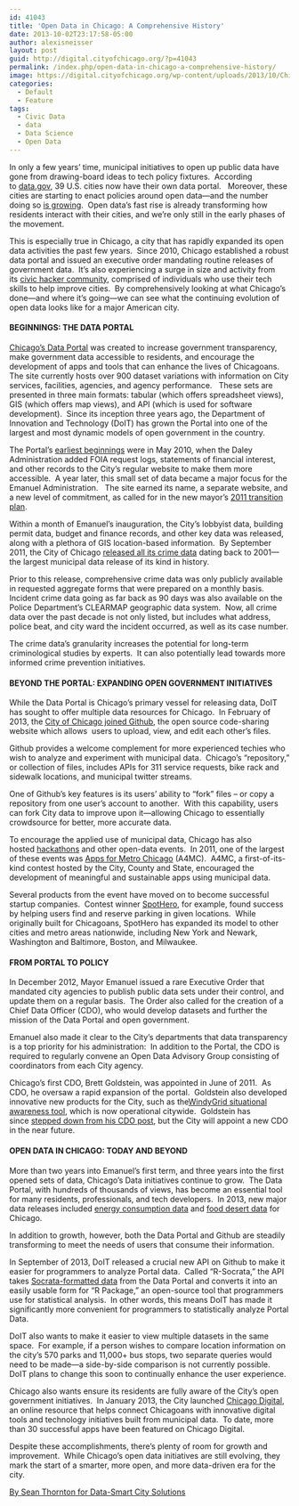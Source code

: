```yaml
---
id: 41043
title: 'Open Data in Chicago: A Comprehensive History'
date: 2013-10-02T23:17:58-05:00
author: alexisneisser
layout: post
guid: http://digital.cityofchicago.org/?p=41043
permalink: /index.php/open-data-in-chicago-a-comprehensive-history/
image: https://digital.cityofchicago.org/wp-content/uploads/2013/10/Chicago-Office-Buildings-006.jpg
categories:
  - Default
  - Feature
tags:
  - Civic Data
  - data
  - Data Science
  - Open Data
---
```

In only a few years’ time, municipal initiatives to open up public data have gone from drawing-board ideas to tech policy fixtures.  According to <a href="http://www.data.gov/" target="_blank">data.gov</a>, 39 U.S. cities now have their own data portal.   Moreover, these cities are starting to enact policies around open data—and the number doing so [is growing](http://datasmart.ash.harvard.edu/news/article/open-data-policy-guidelines-updated-for-a-changing-technology-landscape-298).  Open data’s fast rise is already transforming how residents interact with their cities, and we’re only still in the early phases of the movement.

This is especially true in Chicago, a city that has rapidly expanded its open data activities the past few years.  Since 2010, Chicago established a robust data portal and issued an executive order mandating routine releases of government data.  It’s also experiencing a surge in size and activity from its <a href="http://online.wsj.com/article/SB10001424127887324263404578613850076916028.html" target="_blank">civic hacker community</a>, comprised of individuals who use their tech skills to help improve cities.  By comprehensively looking at what Chicago’s done—and where it’s going—we can see what the continuing evolution of open data looks like for a major American city.

#### BEGINNINGS: THE DATA PORTAL

<a href="https://data.cityofchicago.org/" target="_blank">Chicago’s Data Portal</a> was created to increase government transparency, make government data accessible to residents, and encourage the development of apps and tools that can enhance the lives of Chicagoans.  The site currently hosts over 900 dataset variations with information on City services, facilities, agencies, and agency performance.   These sets are presented in three main formats: tabular (which offers spreadsheet views), GIS (which offers map views), and API (which is used for software development).  Since its inception three years ago, the Department of Innovation and Technology (DoIT) has grown the Portal into one of the largest and most dynamic models of open government in the country.

The Portal’s <a href="http://www.cityofchicago.org/city/en/depts/mayor/press_room/press_releases/2010/may_2010/0513_web_transparency.html" target="_blank">earliest beginnings</a> were in May 2010, when the Daley Administration added FOIA request logs, statements of financial interest, and other records to the City’s regular website to make them more accessible.  A year later, this small set of data became a major focus for the Emanuel Administration.   The site earned its name, a separate website, and a new level of commitment, as called for in the new mayor’s <a href="http://www.cityofchicago.org/dam/city/depts/mayor/supp_info/chicago_2011_transition_report.pdf" target="_blank">2011 transition plan</a>.

Within a month of Emanuel’s inauguration, the City’s lobbyist data, building permit data, budget and finance records, and other key data was released, along with a plethora of GIS location-based information.  By September 2011, the City of Chicago <a href="http://www.cityofchicago.org/city/en/depts/mayor/press_room/press_releases/2011/september_2011/city_of_chicago_releasestenyearsofdetailedcrimedata.html" target="_blank">released all its crime data</a> dating back to 2001—the largest municipal data release of its kind in history.

Prior to this release, comprehensive crime data was only publicly available in requested aggregate forms that were prepared on a monthly basis.  Incident crime data going as far back as 90 days was also available on the Police Department’s CLEARMAP geographic data system.  Now, all crime data over the past decade is not only listed, but includes what address, police beat, and city ward the incident occurred, as well as its case number.

The crime data’s granularity increases the potential for long-term criminological studies by experts.  It can also potentially lead towards more informed crime prevention initiatives.

#### BEYOND THE PORTAL: EXPANDING OPEN GOVERNMENT INITIATIVES

While the Data Portal is Chicago’s primary vessel for releasing data, DoIT has sought to offer multiple data resources for Chicago.  In February of 2013, the <a href="https://github.com/Chicago" target="_blank">City of Chicago joined Github</a>, the open source code-sharing website which allows  users to upload, view, and edit each other’s files.

Github provides a welcome complement for more experienced techies who wish to analyze and experiment with municipal data.  Chicago’s “repository,” or collection of files, includes APIs for 311 service requests, bike rack and sidewalk locations, and municipal twitter streams.

One of Github’s key features is its users’ ability to “fork” files – or copy a repository from one user’s account to another.  With this capability, users can fork City data to improve upon it—allowing Chicago to essentially crowdsource for better, more accurate data.

To encourage the applied use of municipal data, Chicago has also hosted <a href="http://www.techopedia.com/definition/23193/hackathon" target="_blank">hackathons</a> and other open-data events.  In 2011, one of the largest of these events was <a href="http://www.cityofchicago.org/city/en/depts/mayor/press_room/press_releases/2011/june_2011/apps_for_metro_chicagoillinoiscompetitionlaunches.html" target="_blank">Apps for Metro Chicago</a> (A4MC).  A4MC, a first-of-its-kind contest hosted by the City, County and State, encouraged the development of meaningful and sustainable apps using municipal data.

Several products from the event have moved on to become successful startup companies.  Contest winner <a href="http://spothero.com/chicago" target="_blank">SpotHero</a>, for example, found success by helping users find and reserve parking in given locations.  While originally built for Chicagoans, SpotHero has expanded its model to other cities and metro areas nationwide, including New York and Newark, Washington and Baltimore, Boston, and Milwaukee.

#### FROM PORTAL TO POLICY

In December 2012, Mayor Emanuel issued a rare Executive Order that mandated city agencies to publish public data sets under their control, and update them on a regular basis.  The Order also called for the creation of a Chief Data Officer (CDO), who would develop datasets and further the mission of the Data Portal and open government.

Emanuel also made it clear to the City’s departments that data transparency is a top priority for his administration:  In addition to the Portal, the CDO is required to regularly convene an Open Data Advisory Group consisting of coordinators from each City agency.

Chicago’s first CDO, Brett Goldstein, was appointed in June of 2011.  As CDO, he oversaw a rapid expansion of the portal.  Goldstein also developed innovative new products for the City, such as the[WindyGrid situational awareness tool](http://datasmart.ash.harvard.edu/news/article/chicagos-windygrid-taking-situational-awareness-to-a-new-level-259), which is now operational citywide.  Goldstein has since [stepped down from his CDO post](http://datasmart.ash.harvard.edu/news/article/brett-goldstein-departs-as-chicagos-cio-cdo-266), but the City will appoint a new CDO in the near future.

#### OPEN DATA IN CHICAGO: TODAY AND BEYOND

More than two years into Emanuel’s first term, and three years into the first opened sets of data, Chicago’s Data initiatives continue to grow.  The Data Portal, with hundreds of thousands of views, has become an essential tool for many residents, professionals, and tech developers.  In 2013, new major data releases included [energy consumption data](http://datasmart.ash.harvard.edu/news/article/chicago-releases-new-datasets-for-a-more-sustainable-city-249) and <a href="http://www.cityofchicago.org/city/en/depts/mayor/press_room/press_releases/2013/august_2013/ayor_emanuel_announcesreleaseoffooddesertdataandnewinteractiveef.html" target="_blank">food desert data</a> for Chicago.

In addition to growth, however, both the Data Portal and Github are steadily transforming to meet the needs of users that consume their information.

In September of 2013, DoIT released a crucial new API on Github to make it easier for programmers to analyze Portal data.  Called “R-Socrata,” the API takes <a href="http://www.socrata.com/company-info/" target="_blank">Socrata-formatted data</a> from the Data Portal and converts it into an easily usable form for “R Package,” an open-source tool that programmers use for statistical analysis.  In other words, this means DoIT has made it significantly more convenient for programmers to statistically analyze Portal Data.

DoIT also wants to make it easier to view multiple datasets in the same space.  For example, if a person wishes to compare location information on the city’s 570 parks and 11,000+ bus stops, two separate queries would need to be made—a side-by-side comparison is not currently possible.  DoIT plans to change this soon to continually enhance the user experience.

Chicago also wants ensure its residents are fully aware of the City’s open government initiatives.  In January 2013, the City launched <a href="http://digital.cityofchicago.org/" target="_blank">Chicago Digital</a>, an online resource that helps connect Chicagoans with innovative digital tools and technology initiatives built from municipal data.  To date, more than 30 successful apps have been featured on Chicago Digital.

Despite these accomplishments, there’s plenty of room for growth and improvement.  While Chicago’s open data initiatives are still evolving, they mark the start of a smarter, more open, and more data-driven era for the city.

<a title="Data Smart City Solutions" href="http://datasmart.ash.harvard.edu/news/article/open-data-in-chicago-a-comprehensive-history-311" target="_blank">By Sean Thornton for Data-Smart City Solutions</a>